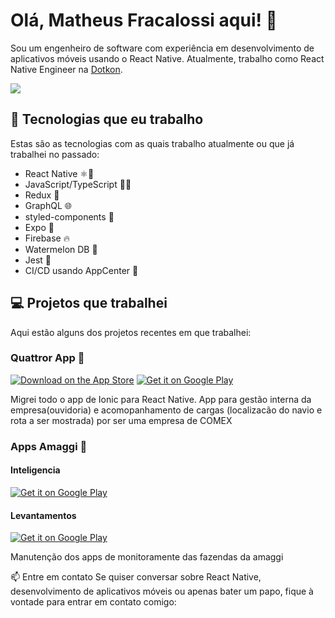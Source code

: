 # Olá, Matheus Fracalossi aqui! 👋
Sou um engenheiro de software com experiência em desenvolvimento de aplicativos móveis usando o React Native. Atualmente, trabalho como React Native Engineer na [Dotkon](https://www.dotkon.com.br/).

  <a href="https://www.linkedin.com/in/matheus-fracalossi/" target="_blank"><img src="https://img.shields.io/badge/-LinkedIn-0078D4?style=flat&logo=linkedin&logoColor=white" target="_blank"></a> 


## 🚀 Tecnologias que eu trabalho

Estas são as tecnologias com as quais trabalho atualmente ou que já trabalhei no passado:
- React Native ⚛️📱
- JavaScript/TypeScript 🧑‍💻
- Redux 🔄
- GraphQL 🌐
- styled-components 💅
- Expo 📱
- Firebase 🔥
- Watermelon DB 🍉
- Jest 🤡
- CI/CD usando AppCenter 📲

## 💻 Projetos que trabalhei
Aqui estão alguns dos projetos recentes em que trabalhei:

### Quattror App 🚢

[![Download on the App Store](https://img.shields.io/badge/Download-on%20the%20App%20Store-blue)](https://apps.apple.com/br/app/quattror/id1469607292)
[![Get it on Google Play](https://img.shields.io/badge/Get%20it%20on-Google%20Play-green)](https://play.google.com/store/apps/details?id=com.globalsys.quattror&hl=pt_BR&gl=US)

Migrei todo o app de Ionic para React Native. App para gestão interna da empresa(ouvidoria) e acomopanhamento de cargas (localizacão do navio e rota a ser mostrada) por ser uma empresa de COMEX

### Apps Amaggi 🌾

#### Inteligencia
[![Get it on Google Play](https://img.shields.io/badge/Get%20it%20on-Google%20Play-green)](https://play.google.com/store/apps/details?id=com.originar.inteligencia&hl=pt-br)

#### Levantamentos
[![Get it on Google Play](https://img.shields.io/badge/Get%20it%20on-Google%20Play-green)](https://play.google.com/store/apps/details?id=com.originar.levantamentosafra&hl=pt-br)

Manutenção dos apps de monitoramente das fazendas da amaggi

📫 Entre em contato
Se quiser conversar sobre React Native, desenvolvimento de aplicativos móveis ou apenas bater um papo, fique à vontade para entrar em contato comigo:
